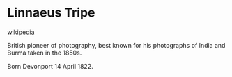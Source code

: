 Linnaeus Tripe
==============

[wikipedia](https://en.wikipedia.org/wiki/Linnaeus_Tripe)

British pioneer of photography, best known for his photographs of India and Burma taken in the 1850s.

Born Devonport 14 April 1822. 
